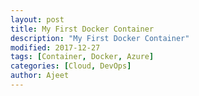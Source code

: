 ```yaml
---
layout: post
title: My First Docker Container
description: "My First Docker Container"
modified: 2017-12-27
tags: [Container, Docker, Azure]
categories: [Cloud, DevOps]
author: Ajeet
---
```

